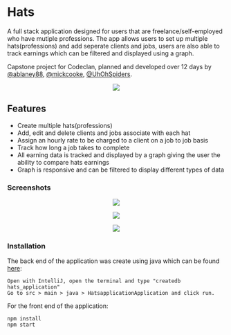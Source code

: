 # Hats

A full stack application designed for users that are freelance/self-employed who have mutiple professions. The app allows users to set up multiple hats(professions) and add seperate clients and jobs, users are also able to track earnings which can be filtered and displayed using a graph.

Capstone project for Codeclan, planned and developed over 12 days by [@ablaney88](https://github.com/ablaney88), [@mickcooke](https://github.com/mickcooke), [@UhOhSpiders](https://github.com/UhOhSpiders).

<div align="center">

![](https://i.imgur.com/DTs3mPw.png)
</div>

## Features

* Create multiple hats(professions)
* Add, edit and delete clients and jobs associate with each hat
* Assign an hourly rate to be charged to a client on a job to job basis
* Track how long a job takes to complete
* All earning data is tracked and displayed by a graph giving the user the ability to compare hats earnings
* Graph is responsive and can be filtered to display different types of data

### Screenshots

<div align="center">
  
![](https://i.imgur.com/Ye2wYAR.png)

![](https://i.imgur.com/ZD4A3Yf.png)

![](https://i.imgur.com/Udv21K5.png)
</div>

### Installation

The back end of the application was create using java which can be found [here](https://github.com/mickcooke/Capstone_Hats_app):
```
Open with IntelliJ, open the terminal and type "createdb hats_application"
Go to src > main > java > HatsapplicationApplication and click run.
```
For the front end of the application:
```
npm install
npm start
```
